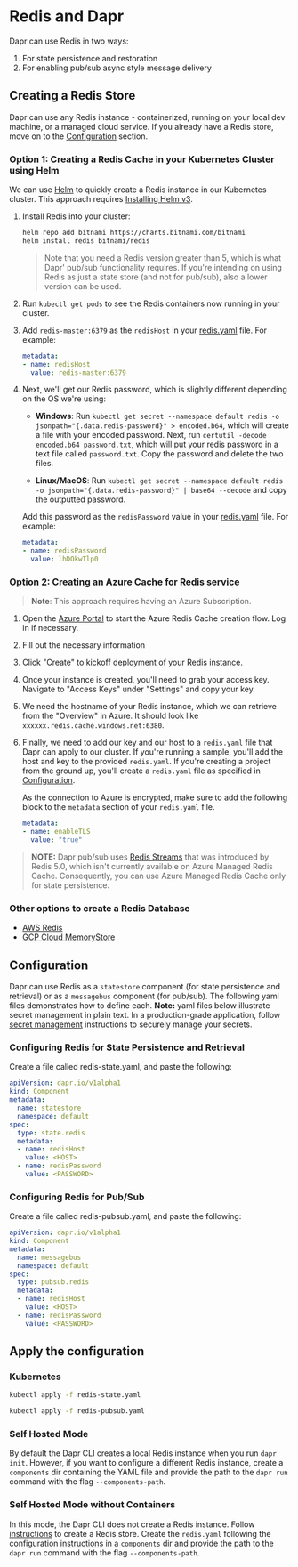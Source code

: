 # Redis and Dapr

Dapr can use Redis in two ways:

1. For state persistence and restoration
2. For enabling pub/sub async style message delivery

## Creating a Redis Store

Dapr can use any Redis instance - containerized, running on your local dev machine, or a managed cloud service. If you already have a Redis store, move on to the [Configuration](#configuration) section.

### Option 1: Creating a Redis Cache in your Kubernetes Cluster using Helm

We can use [Helm](https://helm.sh/) to quickly create a Redis instance in our Kubernetes cluster. This approach requires [Installing Helm v3](https://github.com/helm/helm#install).

1. Install Redis into your cluster:

   ```bash
   helm repo add bitnami https://charts.bitnami.com/bitnami
   helm install redis bitnami/redis
   ```

   > Note that you need a Redis version greater than 5, which is what Dapr' pub/sub functionality requires. If you're intending on using Redis as just a state store (and not for pub/sub), also a lower version can be used.

2. Run `kubectl get pods` to see the Redis containers now running in your cluster.

3. Add `redis-master:6379` as the `redisHost` in your [redis.yaml](#configuration) file. For example:

   ```yaml
   metadata:
   - name: redisHost
     value: redis-master:6379
   ```

4. Next, we'll get our Redis password, which is slightly different depending on the OS we're using:

   - **Windows**: Run `kubectl get secret --namespace default redis -o jsonpath="{.data.redis-password}" > encoded.b64`, which will create a file with your encoded password. Next, run `certutil -decode encoded.b64 password.txt`, which will put your redis password in a text file called `password.txt`. Copy the password and delete the two files.

   - **Linux/MacOS**: Run `kubectl get secret --namespace default redis -o jsonpath="{.data.redis-password}" | base64 --decode` and copy the outputted password.

   Add this password as the `redisPassword` value in your [redis.yaml](#configuration) file. For example:

   ```yaml
   metadata:
   - name: redisPassword
     value: lhDOkwTlp0
   ```

### Option 2: Creating an Azure Cache for Redis service

> **Note**: This approach requires having an Azure Subscription.

1. Open the [Azure Portal](https://ms.portal.azure.com/#create/Microsoft.Cache) to start the Azure Redis Cache creation flow. Log in if necessary.
1. Fill out the necessary information
1. Click "Create" to kickoff deployment of your Redis instance.
1. Once your instance is created, you'll need to grab your access key. Navigate to "Access Keys" under "Settings" and copy your key.
1. We  need the hostname of your Redis instance, which we can retrieve from the "Overview" in Azure. It should look like `xxxxxx.redis.cache.windows.net:6380`.
1. Finally, we need to add our key and our host to a `redis.yaml` file that Dapr can apply to our cluster. If you're running a sample, you'll add the host and key to the provided `redis.yaml`. If you're creating a project from the ground up, you'll create a `redis.yaml` file as specified in [Configuration](#configuration).

   As the connection to Azure is encrypted, make sure to add the following block to the `metadata` section of your `redis.yaml` file.

   ```yaml
   metadata:
   - name: enableTLS
     value: "true"
   ```

> **NOTE:** Dapr pub/sub uses [Redis Streams](https://redis.io/topics/streams-intro) that was introduced by Redis 5.0, which isn't currently available on Azure Managed Redis Cache. Consequently, you can use Azure Managed Redis Cache only for state persistence.

### Other options to create a Redis Database

- [AWS Redis](https://aws.amazon.com/redis/)
- [GCP Cloud MemoryStore](https://cloud.google.com/memorystore/)

## Configuration

Dapr can use Redis as a `statestore` component (for state persistence and retrieval) or as a `messagebus` component (for pub/sub). The following yaml files demonstrates how to define each. **Note:** yaml files below illustrate secret management in plain text. In a production-grade application, follow [secret management](../../concepts/secrets/README.md) instructions to securely manage your secrets.

### Configuring Redis for State Persistence and Retrieval

Create a file called redis-state.yaml, and paste the following:

```yaml
apiVersion: dapr.io/v1alpha1
kind: Component
metadata:
  name: statestore
  namespace: default
spec:
  type: state.redis
  metadata:
  - name: redisHost
    value: <HOST>
  - name: redisPassword
    value: <PASSWORD>
```

### Configuring Redis for Pub/Sub

Create a file called redis-pubsub.yaml, and paste the following:

```yaml
apiVersion: dapr.io/v1alpha1
kind: Component
metadata:
  name: messagebus
  namespace: default
spec:
  type: pubsub.redis
  metadata:
  - name: redisHost
    value: <HOST>
  - name: redisPassword
    value: <PASSWORD>
```

## Apply the configuration

### Kubernetes

```bash
kubectl apply -f redis-state.yaml

kubectl apply -f redis-pubsub.yaml
```

### Self Hosted Mode

By default the Dapr CLI creates a local Redis instance when you run `dapr init`. However, if you want to configure a different Redis instance, create a `components` dir containing the YAML file and provide the path to the `dapr run` command with the flag `--components-path`.

### Self Hosted Mode without Containers

In this mode, the Dapr CLI does not create a Redis instance. 
Follow [instructions](#Creating-a-Redis-Store) to create a Redis store. Create the `redis.yaml` following the configuration [instructions](#Configuration) in a `components` dir and provide the path to the `dapr run` command with the flag `--components-path`.

